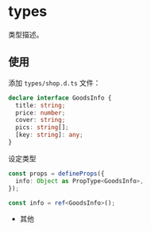 # types

类型描述。

## 使用

添加 `types/shop.d.ts` 文件：

```ts
declare interface GoodsInfo {
  title: string;
  price: number;
  cover: string;
  pics: string[];
  [key: string]: any;
}
```

设定类型

```ts
const props = defineProps({
  info: Object as PropType<GoodsInfo>,
});
```

```ts
const info = ref<GoodsInfo>();
```

- 其他
